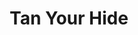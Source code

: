 ---
title: "Tan Your Hide"
url: /colorado-springs/tan-your-hide-stetson-hills-boulevard/
shop: beauty
---